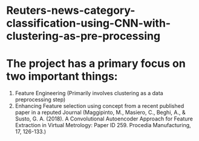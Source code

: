 # Reuters-news-category-classification-using-CNN-with-clustering-as-pre-processing
# The project has a primary focus on two important things:
1. Feature Engineering (Primarily involves clustering as a data preprocessing step)
2. Enhancing Feature selection using concept from a recent published paper in a reputed Journal (Maggipinto, M., Masiero, C., Beghi, A., & Susto, G. A. (2018). A Convolutional Autoencoder Approach for Feature Extraction in Virtual Metrology: Paper ID 259. Procedia Manufacturing, 17, 126-133.)
